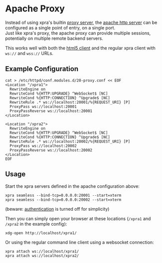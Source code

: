 # Apache Proxy

Instead of using xpra's builtin [proxy server](Proxy-Server.md), the [apache http server](https://httpd.apache.org/) can be configured as a single point of entry, on a single port. \
Just like xpra's proxy, the apache proxy can provide multiple sessions, potentially on multiple remote backend servers.

This works well with both the [html5 client](https://github.com/Xpra-org/xpra-html5) and the regular xpra client with `ws://` and `wss://` URLs.

## Example Configuration
```shell
cat > /etc/httpd/conf.modules.d/20-proxy.conf << EOF
<Location "/xpra1">
  RewriteEngine on
  RewriteCond %{HTTP:UPGRADE} ^WebSocket$ [NC]
  RewriteCond %{HTTP:CONNECTION} ^Upgrade$ [NC]
  RewriteRule .* ws://localhost:20001/%{REQUEST_URI} [P]
  ProxyPass ws://localhost:20001
  ProxyPassReverse ws://localhost:20001
</Location>

<Location "/xpra2">
  RewriteEngine on
  RewriteCond %{HTTP:UPGRADE} ^WebSocket$ [NC]
  RewriteCond %{HTTP:CONNECTION} ^Upgrade$ [NC]
  RewriteRule .* ws://localhost:20002/%{REQUEST_URI} [P]
  ProxyPass ws://localhost:20002
  ProxyPassReverse ws://localhost:20002
</Location>
EOF
```

## Usage
Start the xpra servers defined in the apache configuration above:
```shell
xpra seamless --bind-tcp=0.0.0.0:20001 --start=xterm
xpra seamless --bind-tcp=0.0.0.0:20002 --start=xterm
```
(beware: [authentication](./Authentication.md) is turned off for simplicity)

Then you can simply open your browser at these locations (`/xpra1` and `/xpra2` in the example config):
```shell
xdg-open http://localhost/xpra1/
```

Or using the regular command line client using a websocket connection:
```shell
xpra attach ws://localhost/xpra1/
xpra attach ws://localhost/xpra2/
```
